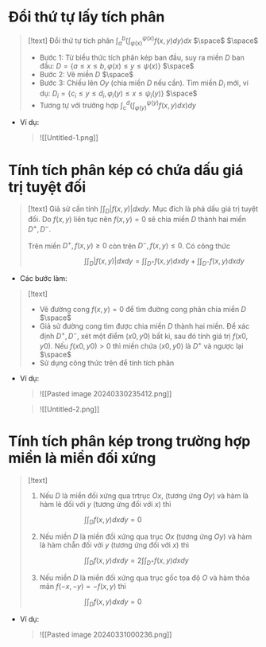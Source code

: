 
# Đổi thứ tự lấy tích phân

>[!text]
>Đổi thứ tự tích phân $\displaystyle{\int_a^b \Bigg(\int _{\varphi (x)}^{\psi (x)} f(x,y)dy \Bigg)dx}$
>$\space$
>$\space$
>+ Bước 1: Từ biểu thức tích phân kép ban đầu, suy ra miền $D$ ban đầu:
>$D=\{ a\leq x\leq b, \varphi (x) \leq y \leq \psi (x) \}$
>$\space$
>+ Bước 2: Vẽ miền $D$
>$\space$
>+ Bước 3: Chiếu lên $Oy$ (chia miền $D$ nếu cần). Tìm miền $D_i$ mới, ví dụ:
>$D_i=\{ c_i\leq y\leq d_i, \varphi_i (y) \leq x \leq \psi_i (y) \}$
>$\space$
>+ Tương tự với trường hợp $\displaystyle{\int_c^d \Bigg(\int _{\varphi (y)}^{\psi (y)} f(x,y)dx \Bigg)dy}$

- Ví dụ:
	> ![[Untitled-1.png]]

# Tính tích phân kép có chứa dấu giá trị tuyệt đối

>[!text]
>Giả sử cần tính $\displaystyle{\int\int _D |f(x,y)|dxdy}$. Mục đích là phá dấu giá trị tuyệt đối. Do $f(x,y)$ liên tục nên $f(x,y)=0$ sẽ chia miền $D$ thành hai miền $D^+, D^-$. 
>
>Trên miền $D^+, f(x,y)\geq 0$ còn trên $D^-, f(x,y) \leq 0$. Có công thức
>
>$\hspace{3cm}$ $\displaystyle{\int\int _D |f(x,y)|dxdy}=\displaystyle{\int\int _{D^+} f(x,y)dxdy}+\displaystyle{\int\int _{D^-} f(x,y)dxdy}$

- Các bước làm:
>[!text]
>+ Vẽ đường cong $f(x,y)=0$ để tìm đường cong phân chia miền $D$
>$\space$
>+ Giả sử đường cong tìm được chia miền $D$ thành hai miền. Để xác định $D^+,D^-$, xét một điểm $(x0, y0)$ bất kì, sau đó tính giá trị $f (x0, y0)$. 
>  Nếu $f (x0, y0) > 0$ thì miền chứa $(x0, y0)$ là $D^+$ và ngược lại
>$\space$
>+ Sử dụng công thức trên để tính tích phân

- Ví dụ:
	>![[Pasted image 20240330235412.png]]
	
	>![[Untitled-2.png]]

# Tính tích phân kép trong trường hợp miền là miền đối xứng

>[!text]
>1. Nếu $D$ là miền đối xứng qua trtrục $Ox$, (tương ứng $Oy$) và hàm là hàm lẻ đối với $y$ (tương ứng đối với $x$) thì
>   
>$\hspace{3cm}$ $\displaystyle{\int\int _D f(x,y)dxdy} = 0$
>
>2. Nếu miền $D$ là miền đối xứng qua trục $Ox$ (tương ứng $Oy$) và hàm là hàm chẵn đối với $y$ (tương ứng đối với $x$) thì
>
>$\hspace{3cm}$ $\displaystyle{\int\int _D f(x,y)dxdy}=2\displaystyle{\int\int _{D^+} f(x,y)dxdy}$
>
>3. Nếu miền $D$ là miền đối xứng qua trục gốc tọa độ $O$  và hàm thỏa mãn $f(-x,-y)=-f(x,y)$ thì
>
>$\hspace{3cm}$ $\displaystyle{\int\int _D f(x,y)dxdy}=0$

- Ví dụ:
	> ![[Pasted image 20240331000236.png]]
	
	

